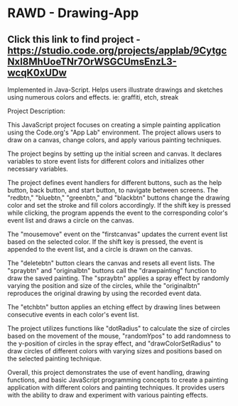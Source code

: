 # RAWD - Drawing-App
## Click this link to find project - https://studio.code.org/projects/applab/9CytgcNxI8MhUoeTNr7OrWSGCUmsEnzL3-wcqK0xUDw
Implemented in Java-Script. Helps users illustrate drawings and sketches using numerous colors and effects. ie: graffiti, etch, streak

Project Description:

This JavaScript project focuses on creating a simple painting application using the Code.org's "App Lab" environment. The project allows users to draw on a canvas, change colors, and apply various painting techniques.

The project begins by setting up the initial screen and canvas. It declares variables to store event lists for different colors and initializes other necessary variables.

The project defines event handlers for different buttons, such as the help button, back button, and start button, to navigate between screens. The "redbtn," "bluebtn," "greenbtn," and "blackbtn" buttons change the drawing color and set the stroke and fill colors accordingly. If the shift key is pressed while clicking, the program appends the event to the corresponding color's event list and draws a circle on the canvas.

The "mousemove" event on the "firstcanvas" updates the current event list based on the selected color. If the shift key is pressed, the event is appended to the event list, and a circle is drawn on the canvas.

The "deletebtn" button clears the canvas and resets all event lists. The "spraybtn" and "originalbtn" buttons call the "drawpainting" function to draw the saved painting. The "spraybtn" applies a spray effect by randomly varying the position and size of the circles, while the "originalbtn" reproduces the original drawing by using the recorded event data.

The "etchbtn" button applies an etching effect by drawing lines between consecutive events in each color's event list.

The project utilizes functions like "dotRadius" to calculate the size of circles based on the movement of the mouse, "randomYpos" to add randomness to the y-position of circles in the spray effect, and "drawColorSetRadius" to draw circles of different colors with varying sizes and positions based on the selected painting technique.

Overall, this project demonstrates the use of event handling, drawing functions, and basic JavaScript programming concepts to create a painting application with different colors and painting techniques. It provides users with the ability to draw and experiment with various painting effects.

